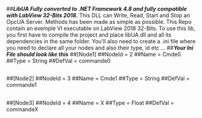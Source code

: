 ##***LibUA Fully converted to .NET Framework 4.8 and fully compatible with LabView 32-Bits 2018.***
This DLL can Write, Read, Start and Stop an OpcUA Server. Methods has been made as simple as possible.
This Repo contain an exemple VI executable on LabView 2018 32-Bits.
To use this lib, you first have to compile the project and place libUA.dll and all its dependencies in the same folder. You'll also need to create a .ini file where you need to declare all your nodes and also their type, id etc ...
##***Your Ini File should look like this***
##[Node1]
##NodeId = 2
##Name = Cmde0
##Type = String
##DefVal = commande0
##
##[Node2]
##NodeId = 3
##Name = Cmde1
##Type = String
##DefVal = commande1
##
##[Node3]
##NodeId = 4
##Name = X
##Type = Float
##DefVal = commandeX

